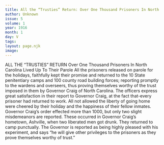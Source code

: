 ```yaml
---
title: All the “Trusties” Return: Over One Thousand Prisoners In North Carolina Lived Up To Their Parole
author: Unknown
issue: 5
volume: 1
year: 1916
month: 1
day: V
tags:
layout: page.njk
image:
---
```

ALL THE “TRUSTIES” RETURN    Over One Thousand Prisoners In North Carolina Lived Up To Their Parole    All the prisoners released on parole for the holidays, faithfully kept their promise and returned to the 10 State penitentiary camps and 100 county road building forces; reporting promptly to the wardens and overseers, thus proving themselves worthy of the trust imposed in them by Governor Craig of North Carolina.    The officers express great satisfaction in their report to Governor Craig, at the fact that-every prisoner had returned to work. All not allowed the liberty of going home were cheered by their holiday and the happiness of their fellow inmates.    Governor Craig’s order effected more than 1000, but only two slight misdemeanors are reported. These occurred in Governor Craig’s hometown, Ashville, when two liberated men got drunk. They returned to camp punctually. The Governor is reported as being highly pleased with his experiment, and says “he will give other privileges to the prisoners as they prove themselves worthy of trust.” 
